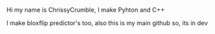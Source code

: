 Hi my name is ChrissyCrumble, I make Pyhton and C++

I make bloxflip predictor's too, also this is my main github so, its in dev
